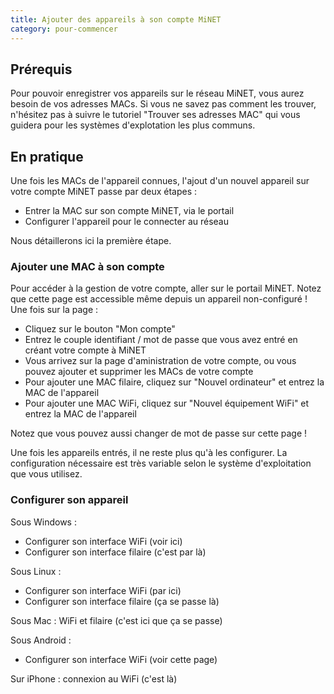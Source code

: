 ```yaml
---
title: Ajouter des appareils à son compte MiNET
category: pour-commencer
---
```


## Prérequis

Pour pouvoir enregistrer vos appareils sur le réseau MiNET, vous aurez besoin de vos adresses MACs. Si vous ne savez pas comment les trouver, n'hésitez pas à suivre le tutoriel "Trouver ses adresses MAC" qui vous guidera pour les systèmes d'explotation les plus communs.

## En pratique

Une fois les MACs de l'appareil connues, l'ajout d'un nouvel appareil sur votre compte MiNET passe par deux étapes :

- Entrer la MAC sur son compte MiNET, via le portail
- Configurer l'appareil pour le connecter au réseau

Nous détaillerons ici la première étape.


### Ajouter une MAC à son compte

Pour accéder à la gestion de votre compte, aller sur le portail MiNET. Notez que cette page est accessible même depuis un appareil non-configuré !
Une fois sur la page :

- Cliquez sur le bouton "Mon compte"
- Entrez le couple identifiant / mot de passe que vous avez entré en créant votre compte à MiNET
- Vous arrivez sur la page d'aministration de votre compte, ou vous pouvez ajouter et supprimer les MACs de votre compte
- Pour ajouter une MAC filaire, cliquez sur "Nouvel ordinateur" et entrez la MAC de l'appareil
- Pour ajouter une MAC WiFi, cliquez sur "Nouvel équipement WiFi" et entrez la MAC de l'appareil

Notez que vous pouvez aussi changer de mot de passe sur cette page !

Une fois les appareils entrés, il ne reste plus qu'à les configurer. La configuration nécessaire est très variable selon le système d'exploitation que vous utilisez.


### Configurer son appareil

Sous Windows :
- Configurer son interface WiFi (voir ici)
- Configurer son interface filaire (c'est par là)

Sous Linux :
- Configurer son interface WiFi (par ici)
- Configurer son interface filaire (ça se passe là)

Sous Mac : WiFi et filaire (c'est ici que ça se passe)

Sous Android :
- Configurer son interface WiFi (voir cette page)

Sur iPhone : connexion au WiFi (c'est là)